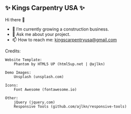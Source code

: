 ## ✨ Kings Carpentry USA ✨

Hi there 👋
- 🌱 I’m currently growing a construction business.
- 💬 Ask me about your project.
- 📫 How to reach me: kingscarpentryusa@gmail.com
  

Credits:

	Website Template:
		Phantom by HTML5 UP (html5up.net | @ajlkn)

	Demo Images:
		Unsplash (unsplash.com)

	Icons:
		Font Awesome (fontawesome.io)

	Other:
		jQuery (jquery.com)
		Responsive Tools (github.com/ajlkn/responsive-tools)

